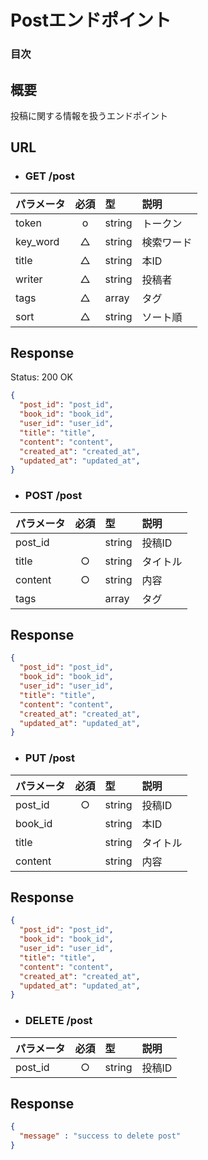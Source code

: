 # Postエンドポイント

### 目次


## 概要
投稿に関する情報を扱うエンドポイント

## URL

- ### GET /post

| パラメータ | 必須 | 型 | 説明 |
|:-----------|:----:|:---|:-----|
| token      |   o   | string | トークン |
| key_word     |   △   | string | 検索ワード |
| title  |   △   | string | 本ID |
| writer     |   △   | string | 投稿者 |
| tags        |   △   | array | タグ |
| sort       |   △   | string | ソート順 |

## Response

Status: 200 OK

```json
{
  "post_id": "post_id",
  "book_id": "book_id",
  "user_id": "user_id",
  "title": "title",
  "content": "content",
  "created_at": "created_at",
  "updated_at": "updated_at",
}
```

- ### POST /post

| パラメータ | 必須 | 型 | 説明 |
|:-----------|:----:|:---|:-----|
| post_id    |      | string | 投稿ID |
| title      | ○    | string | タイトル |
| content    | ○    | string | 内容 |
| tags       |      | array | タグ |

## Response

```json
{
  "post_id": "post_id",
  "book_id": "book_id",
  "user_id": "user_id",
  "title": "title",
  "content": "content",
  "created_at": "created_at",
  "updated_at": "updated_at",
}
```

- ### PUT /post

| パラメータ | 必須 | 型 | 説明 |
|:-----------|:----:|:---|:-----|
| post_id    | ○    | string | 投稿ID |
| book_id    |      | string | 本ID |3
| title      |      | string | タイトル |
| content    |      | string | 内容 |

## Response

```json
{
  "post_id": "post_id",
  "book_id": "book_id",
  "user_id": "user_id",
  "title": "title",
  "content": "content",
  "created_at": "created_at",
  "updated_at": "updated_at",
}
```

- ### DELETE /post

| パラメータ | 必須 | 型 | 説明 |
|:-----------|:----:|:---|:-----|
| post_id    | ○    | string | 投稿ID |

## Response

```json
{
  "message" : "success to delete post"
}
```

